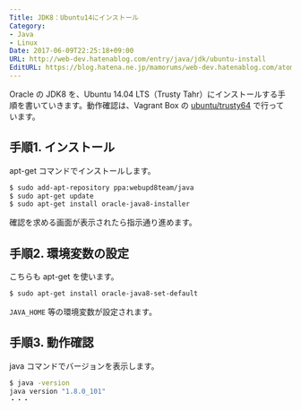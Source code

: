 ```yaml
---
Title: JDK8：Ubuntu14にインストール
Category:
- Java
- Linux
Date: 2017-06-09T22:25:18+09:00
URL: http://web-dev.hatenablog.com/entry/java/jdk/ubuntu-install
EditURL: https://blog.hatena.ne.jp/mamorums/web-dev.hatenablog.com/atom/entry/10328749687192974484
---
```


Oracle の JDK8 を、Ubuntu 14.04 LTS（Trusty Tahr）にインストールする手順を書いていきます。動作確認は、Vagrant Box の [ubuntu/trusty64](https://atlas.hashicorp.com/ubuntu/boxes/trusty64) で行っています。


## 手順1. インストール
apt-get コマンドでインストールします。

```bash
$ sudo add-apt-repository ppa:webupd8team/java
$ sudo apt-get update
$ sudo apt-get install oracle-java8-installer
```

確認を求める画面が表示されたら指示通り進めます。


## 手順2. 環境変数の設定
こちらも apt-get を使います。

```bash
$ sudo apt-get install oracle-java8-set-default
```

`JAVA_HOME` 等の環境変数が設定されます。


## 手順3. 動作確認
java コマンドでバージョンを表示します。

```bash
$ java -version
java version "1.8.0_101"
・・・
```
